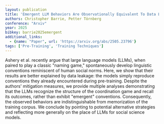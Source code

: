```yaml
---
layout: publication
title: 'Emergent LLM Behaviors Are Observationally Equivalent To Data Leakage'
authors: Christopher Barrie, Petter Törnberg
conference: "Arxiv"
year: 2025
bibkey: barrie2025emergent
additional_links:
  - {name: "Paper", url: 'https://arxiv.org/abs/2505.23796'}
tags: ['Pre-Training', 'Training Techniques']
---
```

Ashery et al. recently argue that large language models (LLMs), when paired to play a classic "naming game," spontaneously develop linguistic conventions reminiscent of human social norms. Here, we show that their results are better explained by data leakage: the models simply reproduce conventions they already encountered during pre-training. Despite the authors' mitigation measures, we provide multiple analyses demonstrating that the LLMs recognize the structure of the coordination game and recall its outcomes, rather than exhibit "emergent" conventions. Consequently, the observed behaviors are indistinguishable from memorization of the training corpus. We conclude by pointing to potential alternative strategies and reflecting more generally on the place of LLMs for social science models.
